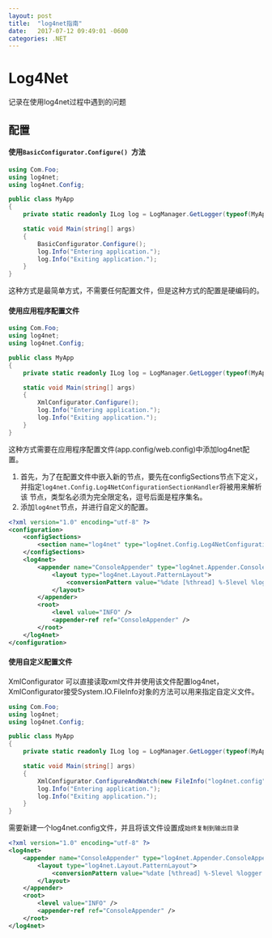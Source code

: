 ```yaml
---
layout: post
title:  "log4net指南"
date:   2017-07-12 09:49:01 -0600
categories: .NET
---
```


# Log4Net
记录在使用log4net过程中遇到的问题

## 配置
#### 使用`BasicConfigurator.Configure() `方法
```C#
using Com.Foo;
using log4net;
using log4net.Config;

public class MyApp 
{
    private static readonly ILog log = LogManager.GetLogger(typeof(MyApp));

    static void Main(string[] args) 
    {
        BasicConfigurator.Configure();
        log.Info("Entering application.");
        log.Info("Exiting application.");
    }
}
```
这种方式是最简单方式，不需要任何配置文件，但是这种方式的配置是硬编码的。
#### 使用应用程序配置文件

```C#
using Com.Foo;
using log4net;
using log4net.Config;

public class MyApp 
{
    private static readonly ILog log = LogManager.GetLogger(typeof(MyApp));

    static void Main(string[] args) 
    {
        XmlConfigurator.Configure();
        log.Info("Entering application.");
        log.Info("Exiting application.");
    }
}
```

这种方式需要在应用程序配置文件(app.config/web.config)中添加log4net配置。


1. 首先，为了在配置文件中嵌入新的节点，要先在configSections节点下定义，并指定`log4net.Config.Log4NetConfigurationSectionHandler`将被用来解析该 节点，类型名必须为完全限定名，逗号后面是程序集名。
2. 添加`log4net`节点，并进行自定义的配置。
```xml
<?xml version="1.0" encoding="utf-8" ?>
<configuration>
    <configSections>
        <section name="log4net" type="log4net.Config.Log4NetConfigurationSectionHandler, log4net" />
    </configSections>
    <log4net>
        <appender name="ConsoleAppender" type="log4net.Appender.ConsoleAppender" >
            <layout type="log4net.Layout.PatternLayout">
                <conversionPattern value="%date [%thread] %-5level %logger [%ndc] - %message%newline" />
            </layout>
        </appender>
        <root>
            <level value="INFO" />
            <appender-ref ref="ConsoleAppender" />
        </root>
    </log4net>
</configuration>
```
#### 使用自定义配置文件

XmlConfigurator 可以直接读取xml文件并使用该文件配置log4net，XmlConfigurator接受System.IO.FileInfo对象的方法可以用来指定自定义文件。

```C#
using Com.Foo;
using log4net;
using log4net.Config;

public class MyApp 
{
    private static readonly ILog log = LogManager.GetLogger(typeof(MyApp));

    static void Main(string[] args) 
    {
        XmlConfigurator.ConfigureAndWatch(new FileInfo("log4net.config"));
        log.Info("Entering application.");
        log.Info("Exiting application.");
    }
}
```
需要新建一个log4net.config文件，并且将该文件设置成`始终复制到输出目录`

```xml
<?xml version="1.0" encoding="utf-8" ?>
<log4net>
    <appender name="ConsoleAppender" type="log4net.Appender.ConsoleAppender" >
        <layout type="log4net.Layout.PatternLayout">
            <conversionPattern value="%date [%thread] %-5level %logger [%ndc] - %message%newline" />
        </layout>
    </appender>
    <root>
        <level value="INFO" />
        <appender-ref ref="ConsoleAppender" />
    </root>
</log4net>
```
